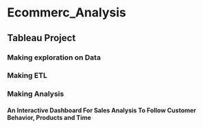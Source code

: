 # Ecommerc_Analysis
## Tableau Project
### Making exploration on Data
### Making ETL
### Making Analysis 
#### An Interactive Dashboard For Sales Analysis To Follow Customer Behavior, Products and Time  
